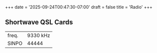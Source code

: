 +++
date = '2025-09-24T00:47:30-07:00'
draft = false
title = 'Radio'
+++

## Shortwave QSL Cards

<table>
<tr>
<td>freq.</td>
<td>9330 kHz</td>
</tr>
<tr>
<td>SINPO</td>
<td>44444</td>
</tr>
</table>